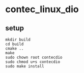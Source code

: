 # contec_linux_dio


## setup 

```
mkdir build
cd build
cmake ..
make
sudo chown root contecdio 
sudo chmod u+s contecdio 
sudo make install

```

